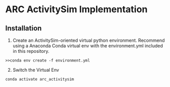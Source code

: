 # ARC ActivitySim Implementation

## Installation
1. Create an ActivitySim-oriented virtual python environment. Recommend using a Anaconda Conda virtual env with the environment.yml included in this repository.
```
>>conda env create -f environment.yml
```
2. Switch the Virtual Env
```
conda activate arc_activitysim
```
